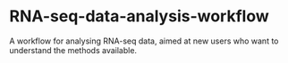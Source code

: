 # RNA-seq-data-analysis-workflow
A workflow for analysing RNA-seq data, aimed at new users who want to understand the methods available.
